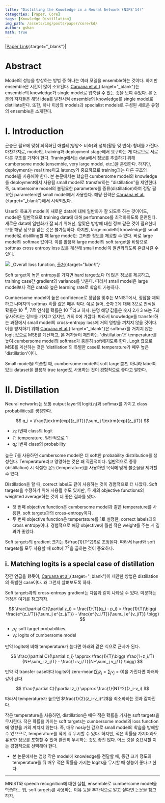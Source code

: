 ```yaml
---
title: "Distilling the Knowledge in a Neural Network (NIPS'14)"
categories: [Paper, Core]
tags: [Knowledge Distillation]
img_path: /assets/img/posts/paper/core/kd/
author: gshan
math: true
---
```


|[Paper Link][1]{:target="_blank"}|

# Abstract

Model의 성능을 향상하는 방법 중 하나는 여러 모델을 ensemble하는 것이다. 하지만 ensemble은 시간이 많이 소요된다.
[Caruana et al.][2]{:target="_blank"}는 ensemble의 knowledge가 single model로 압축될 수 있는 것을 보여 주었다.
본 논문의 저자들은 해당 idea를 발전시켜 ensemble의 knowledge를 single model로 distillate한다.
또한, 하나 이상의 models과 specialist models로 구성된 새로운 유형의 ensemble을 소개한다.

# Ⅰ. Introduction

곤충은 필요에 맞춰 최적화된 애벌레(영양소 비축)와 성체(활동 및 번식) 형태를 가진다. 
마찬가지로, model도 training과 deployment stage에서 요구하는 게 다르므로 서로 다른 구조를 가져야 한다.
Traning에서는 data에서 정보를 추출하기 위해 cumbersome model(ensemble, very large model, etc.)을 훈련한다.
하지만, deployment는 real time이고 latency가 중요하므로 training과는 다른 구조의 model을 사용해야 한다.
본 논문에서는 <span class="text-color-yellow">학습된 cumbersome model의 knowledge를 deployment에서 사용될 small model로 transfer하는 "distillation"</span>을 제안한다.
즉, cumbersome model의 불필요한 parameters를 증류(distillation)하여 정말 필요한 parameters만 small model에서 사용한다.
해당 전략은 [Caruana et al.][2]{:target="_blank"}에서 시작되었다.

User의 목표가 model이 새로운 data에 대해 일반화가 잘 되도록 하는 것이어도, model은 일반적으로 training data에 대해 performance를 최적화하도록 훈련된다.
새로운 data에 일반화가 잘 되기 위해선, 알맞은 방향에 대한 정보 같은 것이 필요한데 보통 해당 정보를 얻는 것은 불가능하다.
하지만, large model의 knowledge를 small model로 distilling할 때 large model는 그러한 정보를 제공할 수 있다. 
바로 large model의 softmax 값이다.
이를 활용해 large model의 soft target을 바탕으로 softmax cross entropy loss 값를 계산해 small model이 일반화되도록 훈련시킬 수 있다.

![](1.jpg)
_Overall loss function, [출처][3]{:target="_blank"}_

Soft target이 높은 entropy를 가지면 hard target보다 더 많은 정보를 제공하고, training case간 gradient의 variance를 낮춘다.
따라서 small model은 large model보다 적은 data와 높은 learning rate로 학습이 가능하다.

Cumbersome model이 높은 confidence로 정답을 맞추는 MNIST에서, 정답을 제외하고 나머지의 softmax 확률 값은 매우 작다. 예로 들어, 숫자 2에 대해 3으로 인식될 확률은 $10^{-6}$, 7로 인식될 확률은 $10^{-9}$라고 하자. 분명 해당 값들은 숫자 2가 3 또는 7과 유사하다는 정보를 가지고 있지만, 거의 0에 가깝다. 따라서 knowledge를 transfer하는 과정에서 small model의 cross-entropy loss에 거의 영향을 끼치지 않을 것이다. 이를 방지하기 위해 [Caruana et al.][2]{:target="_blank"}은 softmax를 거치지 않은 logit 값으로 MSE를 계산하고, 본 저자들이 제안하는 'distillation'은 temperature를 높여 cumbersome model의 softmax가 충분히 soft해지도록 한다. Logit 값으로 MSE를 계산하는 것은 'distillation'의 특별한 case로 temperature가 매우 높은 'distillation'이다.

Small model을 학습할 때, cumbersome model의 soft target뿐만 아니라 label이 있는 dataset을 활용해 true target도 사용하는 것이 경험적으로 좋다고 말한다.

# Ⅱ. Distillation

Neural networks는 보통 output layer의 logit($z_i$)과 softmax를 가지고 class probabilities를 생성한다.

$$
q_i = \frac{\textrm{exp}(z_i/T)}{\sum_j \textrm{exp}(z_j/T)}
$$

- $z_i$: i번째 class의 logit
- $T$: temperature, 일반적으로 1
- $q_i$: i번째 class의 probability

높은 $T$를 사용하면 cumbersome model은 더 soft한 probability distribution를 생성한다. Temperature라고 명명하는 것은 꽤 직관적이다. 일반적으로 증류(distillation) 시 적절한 온도(temperature)를 사용하면 목적에 맞게 불순물을 제거할 수 있다.

Distillation을 할 때, correct label도 같이 사용하는 것이 경험적으로 더 나았다. 
Soft targets을 수정하기 위해 사용될 수도 있지만, 두 개의 objective functions의 weighted average하는 것이 더 좋은 결과를 냈다.
- 첫 번째 objective function은 cumbersome model과 같은 temperature를 사용한, soft targets과의 cross-entropy이다.
- 두 번째 objective function은 tempertature를 1로 설정한, correct labels과의 cross entropy이다. 경험적으로 해당 objective에 훨씬 작은 weight를 주는 게 결과가 좋았다.

Soft targets의 gradient 크기는 $\frac{1}{T^2}$로 조정된다. 따라서 <span class="text-color-yellow">hard와 soft targets를 모두 사용할 때 soft에 $T^2$을 곱하는 것이 중요</span>하다.

## ⅰ. Matching logits is a special case of distillation

잠깐 언급을 했듯이, [Caruana et al.][2]{:target="_blank"}이 제안한 방법은 distillation의 특별한 case이다. 왜 그런지 살펴보도록 하자.

Soft targets과의 cross-entropy gradient는 다음과 같이 나타낼 수 있다. 미분하는 과정은 [여기][4]를 참고하자.

$$
\frac{\partial C}{\partial z_i} 
  = \frac{1}{T}(q_i - p_i)
  = \frac{1}{T}\bigg( \frac{e^{z_i/T}}{\sum_j e^{z_j/T}} - \frac{e^{v_i/T}}{\sum_j e^{v_j/T}} \bigg)
$$

- $p_i$: soft target probabilities
- $v_i$: logits of cumbersome model

만약 logits에 비해 temperature가 높다면 아래와 같은 식으로 근사가 된다.

$$
\frac{\partial C}{\partial z_i}
  \approx \frac{1}{T}\bigg( \frac{1+z_i/T}{N+\sum_j z_j/T} - \frac{1+v_i/T}{N+\sum_j v_j/T} \bigg)
$$

만약 각 transfer case마다 logits이 zero-mean($\sum_jz_j=\sum_jv_j=0$)을 가진다면 아래와 같이 된다. 

$$
\frac{\partial C}{\partial z_i}
  \approx \frac{1}{NT^2}(z_i-v_i)
$$

따라서 temperature가 높으면 $\frac{1}{2}(z_i-v_i)^2$을 최소화하는 것과 같아진다.

작은 temperature을 사용하면, distillation은 매우 적은 확률을 가지는 soft targets을 무시한다. 
적은 확률을 가지는 soft targets는 cumbersome model의 loss function에 영향을 거의 끼치지 않는다. 
즉, 매우 nosiy한 값으로 small model의 학습을 방해할 수 있으므로, temperature를 적게 줘 무시할 수 있다. 
하지만, 적은 확률을 가지더라도 유용한 정보를 포함할 수 있어 완전히 무시하는 것도 좋진 않다.
어느 것을 중요시할 지는 경험적으로 선택해야 한다.

- 본 논문에서는 엄청 작은 model에 knowledge를 전달할 때, 중간 크기 정도의 temperature를 줘 매우 적은 확률을 가지는 logits을 무시할 때 성능이 좋다고 한다.

---

MNIST와 speech recognition에 대한 실험, ensemble로 cumbersome model을 학습하는 법, soft targets를 사용하는 이유 등을 추가적으로 알고 싶다면 논문을 참고하자.


[1]: https://arxiv.org/pdf/1503.02531.pdf
[2]: https://dl.acm.org/doi/pdf/10.1145/1150402.1150464
[3]: https://intellabs.github.io/distiller/knowledge_distillation.html
[4]: https://c0natus.github.io/posts/cross-entropy-derivative/